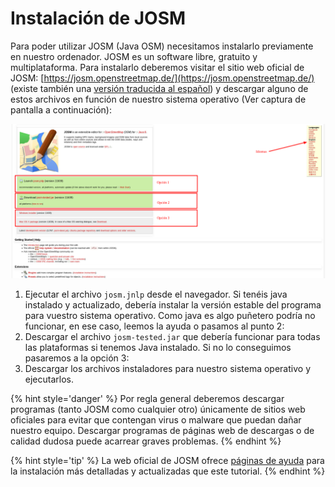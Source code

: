 # Instalación de JOSM

Para poder utilizar JOSM (Java OSM) necesitamos instalarlo previamente en nuestro ordenador. JOSM es un software libre, gratuito y multiplataforma. Para instalarlo deberemos visitar el sitio web oficial de JOSM: [https://josm.openstreetmap.de/](https://josm.openstreetmap.de/) (existe también una [versión traducida al español](https://josm.openstreetmap.de/wiki/Es%3AWikiStart)) y descargar alguno de estos archivos en función de nuestro sistema operativo (Ver captura de pantalla a continuación):

![Captura de pantalla del sitio web oficial (Abril 2017)](/03.JOSM/img/JOSM-download.png)

1. Ejecutar el archivo `josm.jnlp` desde el navegador. Si tenéis java instalado y actualizado, debería instalar la versión estable del programa para vuestro sistema operativo. Como java es algo puñetero podría no funcionar, en ese caso, leemos la ayuda o pasamos al punto 2:
2. Descargar el archivo `josm-tested.jar` que debería funcionar para todas las plataformas si tenemos Java instalado. Si no lo conseguimos pasaremos a la opción 3:
3. Descargar los archivos instaladores para nuestro sistema operativo y ejecutarlos.

{% hint style='danger' %}
Por regla general deberemos descargar programas (tanto JOSM como cualquier otro) únicamente de sitios web oficiales para evitar que contengan virus o malware que puedan dañar nuestro equipo. Descargar programas de páginas web de descargas o de calidad dudosa puede acarrear graves problemas.
{% endhint %}

{% hint style='tip' %}
La web oficial de JOSM ofrece [páginas de ayuda](https://josm.openstreetmap.de/wiki/Es%3AHelp) para la instalación más detalladas y actualizadas que este tutorial. 
{% endhint %}








